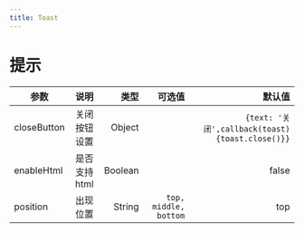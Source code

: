 ```yaml
---
title: Toast
---
```

# 提示

<ClientOnly>
<toast-demo></toast-demo>
</ClientOnly>

| 参数        | 说明           | 类型  |  可选值  | 默认值 |
| ------------- |:-------------:| -----:|-----:|-----:|
| closeButton      | 关闭按钮设置 | Object |   | `{text: '关闭',callback(toast) {toast.close()}}`|
| enableHtml      | 是否支持html      |   Boolean |   |  false |
| position | 出现位置      |    String |  `top, middle, bottom` | top |


